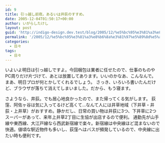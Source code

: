 ```yaml
---
id: 9
title: 引っ越し前夜。あるいは井荻のすすめ。
date: 2005-12-04T01:50:17+00:00
author: いがらしたけし
layout: post
guid: 'http://indigo-design.dev.test/blog/2005/12/%e5%bc%95%e3%81%a3%e8%b6%8a%e3%81%97%e5%89%8d%e5%a4%9c%e3%80%82%e3%81%82%e3%82%8b%e3%81%84%e3%81%af%e4%ba%95%e8%8d%bb%e3%81%ae%e3%81%99%e3%81%99%e3%82%81%e3%80%82/'
permalink: '/2005/12/%e5%bc%95%e3%81%a3%e8%b6%8a%e3%81%97%e5%89%8d%e5%a4%9c%e3%80%82%e3%81%82%e3%82%8b%e3%81%84%e3%81%af%e4%ba%95%e8%8d%bb%e3%81%ae%e3%81%99%e3%81%99%e3%82%81%e3%80%82/'
categories:
  - 日々
tags:
  - 日々
---
```

いよいよ明日は引っ越しですよ。今回梱包は業者に任せたので、仕事のものやPC周りだけ片づけて、あとは放置してあります。いいのかなあ、こんなんで。まあ、明日プロが何とかしてくれるでしょう。
さっき、いろいろ書いたんだけど、ブラウザが落ちて消えてしまいました。だから、もう寝ます。

<!--more-->
さようなら、井荻。でも居心地良かったので、また帰ってくる気がします。
荻窪、阿佐ヶ谷は気に入ってるけど高くて…なんて人には井草地域（下井草・井荻・上井草）がおすすめ。静かだし、日常の買い物は井荻に3つ、下井草に2つスーパーがあって、来年上井草2丁目に生協が出店するので便利。
通勤先が山手線や東西線、大江戸線なら西武新宿線で楽々。新宿線は中央線ほど混まないので快適。値頃な駅近物件も多いし、荻窪へはバスが頻発しているので、中央線に出たい時も便利です。